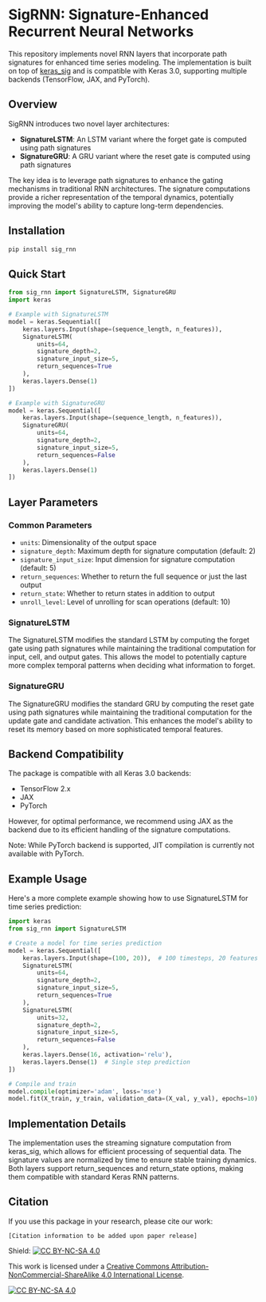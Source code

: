 # SigRNN: Signature-Enhanced Recurrent Neural Networks

This repository implements novel RNN layers that incorporate path signatures for enhanced time series modeling. The implementation is built on top of [keras_sig](https://github.com/remigenet/keras_sig) and is compatible with Keras 3.0, supporting multiple backends (TensorFlow, JAX, and PyTorch).

## Overview

SigRNN introduces two novel layer architectures:
- **SignatureLSTM**: An LSTM variant where the forget gate is computed using path signatures
- **SignatureGRU**: A GRU variant where the reset gate is computed using path signatures

The key idea is to leverage path signatures to enhance the gating mechanisms in traditional RNN architectures. The signature computations provide a richer representation of the temporal dynamics, potentially improving the model's ability to capture long-term dependencies.

## Installation

```bash
pip install sig_rnn
```

## Quick Start

```python
from sig_rnn import SignatureLSTM, SignatureGRU
import keras

# Example with SignatureLSTM
model = keras.Sequential([
    keras.layers.Input(shape=(sequence_length, n_features)),
    SignatureLSTM(
        units=64,
        signature_depth=2,
        signature_input_size=5,
        return_sequences=True
    ),
    keras.layers.Dense(1)
])

# Example with SignatureGRU
model = keras.Sequential([
    keras.layers.Input(shape=(sequence_length, n_features)),
    SignatureGRU(
        units=64,
        signature_depth=2,
        signature_input_size=5,
        return_sequences=False
    ),
    keras.layers.Dense(1)
])
```

## Layer Parameters

### Common Parameters
- `units`: Dimensionality of the output space
- `signature_depth`: Maximum depth for signature computation (default: 2)
- `signature_input_size`: Input dimension for signature computation (default: 5)
- `return_sequences`: Whether to return the full sequence or just the last output
- `return_state`: Whether to return states in addition to output
- `unroll_level`: Level of unrolling for scan operations (default: 10)

### SignatureLSTM
The SignatureLSTM modifies the standard LSTM by computing the forget gate using path signatures while maintaining the traditional computation for input, cell, and output gates. This allows the model to potentially capture more complex temporal patterns when deciding what information to forget.

### SignatureGRU
The SignatureGRU modifies the standard GRU by computing the reset gate using path signatures while maintaining the traditional computation for the update gate and candidate activation. This enhances the model's ability to reset its memory based on more sophisticated temporal features.

## Backend Compatibility

The package is compatible with all Keras 3.0 backends:
- TensorFlow 2.x
- JAX
- PyTorch

However, for optimal performance, we recommend using JAX as the backend due to its efficient handling of the signature computations.

Note: While PyTorch backend is supported, JIT compilation is currently not available with PyTorch.

## Example Usage

Here's a more complete example showing how to use SignatureLSTM for time series prediction:

```python
import keras
from sig_rnn import SignatureLSTM

# Create a model for time series prediction
model = keras.Sequential([
    keras.layers.Input(shape=(100, 20)),  # 100 timesteps, 20 features
    SignatureLSTM(
        units=64,
        signature_depth=2,
        signature_input_size=5,
        return_sequences=True
    ),
    SignatureLSTM(
        units=32,
        signature_depth=2,
        signature_input_size=5,
        return_sequences=False
    ),
    keras.layers.Dense(16, activation='relu'),
    keras.layers.Dense(1)  # Single step prediction
])

# Compile and train
model.compile(optimizer='adam', loss='mse')
model.fit(X_train, y_train, validation_data=(X_val, y_val), epochs=10)
```

## Implementation Details

The implementation uses the streaming signature computation from keras_sig, which allows for efficient processing of sequential data. The signature values are normalized by time to ensure stable training dynamics. Both layers support return_sequences and return_state options, making them compatible with standard Keras RNN patterns.

## Citation

If you use this package in your research, please cite our work:
```
[Citation information to be added upon paper release]
```


Shield: [![CC BY-NC-SA 4.0][cc-by-nc-sa-shield]][cc-by-nc-sa]

This work is licensed under a
[Creative Commons Attribution-NonCommercial-ShareAlike 4.0 International License][cc-by-nc-sa].

[![CC BY-NC-SA 4.0][cc-by-nc-sa-image]][cc-by-nc-sa]

[cc-by-nc-sa]: http://creativecommons.org/licenses/by-nc-sa/4.0/
[cc-by-nc-sa-image]: https://licensebuttons.net/l/by-nc-sa/4.0/88x31.png
[cc-by-nc-sa-shield]: https://img.shields.io/badge/License-CC%20BY--NC--SA%204.0-lightgrey.svg
